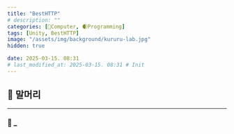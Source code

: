 ```yaml
---
title: "BestHTTP"
# description: ""
categories: [💫Computer, 🌒Programming]
tags: [Unity, BestHTTP]
image: "/assets/img/background/kururu-lab.jpg"
hidden: true

date: 2025-03-15. 08:31
# last_modified_at: 2025-03-15. 08:31 # Init
---
```


## 💫 말머리

---

### 🫧 _
